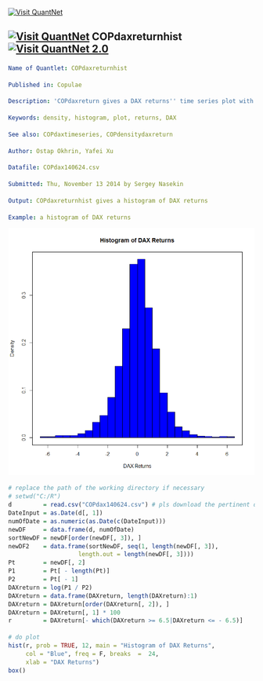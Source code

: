 
[<img src="https://github.com/QuantLet/Styleguide-and-FAQ/blob/master/pictures/banner.png" width="880" alt="Visit QuantNet">](http://quantlet.de/index.php?p=info)

## [<img src="https://github.com/QuantLet/Styleguide-and-Validation-procedure/blob/master/pictures/qloqo.png" alt="Visit QuantNet">](http://quantlet.de/) **COPdaxreturnhist**[<img src="https://github.com/QuantLet/Styleguide-and-Validation-procedure/blob/master/pictures/QN2.png" width="60" alt="Visit QuantNet 2.0">](http://quantlet.de/d3/ia)

```yaml
Name of Quantlet: COPdaxreturnhist
 
Published in: Copulae

Description: 'COPdaxreturn gives a DAX returns'' time series plot with a window from 1986-01-03 to 2008-12-30.'
  
Keywords: density, histogram, plot, returns, DAX
     
See also: COPdaxtimeseries, COPdensitydaxreturn

Author: Ostap Okhrin, Yafei Xu

Datafile: COPdax140624.csv

Submitted: Thu, November 13 2014 by Sergey Nasekin
     
Output: COPdaxreturnhist gives a histogram of DAX returns

Example: a histogram of DAX returns

```

![Picture1](COPdaxreturnhist.png)

```r
# replace the path of the working directory if necessary
# setwd("C:/R") 
d         = read.csv("COPdax140624.csv") # pls download the pertinent data set.
DateInput = as.Date(d[, 1])
numOfDate = as.numeric(as.Date(c(DateInput)))
newDF     = data.frame(d, numOfDate)
sortNewDF = newDF[order(newDF[, 3]), ]
newDF2    = data.frame(sortNewDF, seq(1, length(newDF[, 3]), 
                    length.out = length(newDF[, 3])))
Pt        = newDF[, 2]
P1        = Pt[ - length(Pt)]
P2        = Pt[ - 1]
DAXreturn = log(P1 / P2)
DAXreturn = data.frame(DAXreturn, length(DAXreturn):1)
DAXreturn = DAXreturn[order(DAXreturn[, 2]), ]
DAXreturn = DAXreturn[, 1] * 100
r         = DAXreturn[- which(DAXreturn >= 6.5|DAXreturn <= - 6.5)]

# do plot
hist(r, prob = TRUE, 12, main = "Histogram of DAX Returns",
     col = "Blue", freq = F, breaks  =  24,
	 xlab = "DAX Returns") 
box()
```
